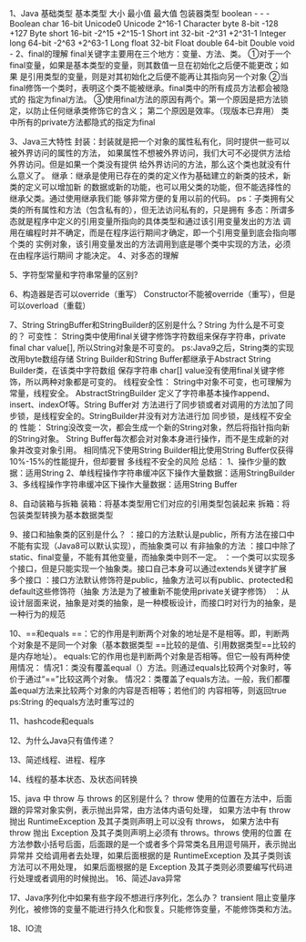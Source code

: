 1、Java 基础类型
基本类型    大小      最小值     最大值     包装器类型
boolean     -           -         -         Boolean
char        16-bit   Unicode0   Unicode 2^16-1  Character
byte        8-bit       -128    +127        Byte
short       16-bit      -2^15   +2^15-1     Short
int         32-bit      -2^31   +2^31-1     Integer
long        64-bit      -2^63   +2^63-1     Long
float       32-bit                          Float
double      64-bit                          Double
void        -
2、final的理解
final关键字主要用在三个地方：变量、方法、类。
①对于一个final变量，如果是基本类型的变量，则其数值一旦在初始化之后便不能更改；如果
是引用类型的变量，则是对其初始化之后便不能再让其指向另一个对象
②当final修饰一个类时，表明这个类不能被继承。final类中的所有成员方法都会被隐式的
指定为final方法。
③使用final方法的原因有两个。第一个原因是把方法锁定，以防止任何继承类修饰它的含义；
第二个原因是效率。（现版本已弃用）
类中所有的private方法都隐式的指定为final

3、Java三大特性
封装：封装就是把一个对象的属性私有化，同时提供一些可以被外界访问的属性的方法，
如果属性不想被外界访问，我们大可不必提供方法给外界访问。但是如果一个类没有提供
给外界访问的方法，那么这个类也就没有什么意义了。
继承：继承是使用已存在的类的定义作为基础建立的新类的技术，新类的定义可以增加新
的数据或新的功能，也可以用父类的功能，但不能选择性的继承父类。通过使用继承我们能
够非常方便的复用以前的代码。
ps：子类拥有父类的所有属性和方法（包含私有的），但无法访问私有的，只是拥有
多态：所谓多态就是程序中定义的引用变量所指向的具体类型和通过该引用变量发出的方法
调用在编程时并不确定，而是在程序运行期间才确定，即一个引用变量到底会指向哪个类的
实例对象，该引用变量发出的方法调用到底是哪个类中实现的方法，必须在由程序运行期间
才能决定。
4、对多态的理解

5、字符型常量和字符串常量的区别?

6、构造器是否可以override（重写）
Constructor不能被override（重写），但是可以overload（重载）

7、String StringBuffer和StringBuilder的区别是什么？String 为什么是不可变的？
可变性：
String类中使用final关键字修饰字符数组来保存字符串，private final char value[],
所以String对象是不可变的。
ps:Java9之后，String类的实现改用byte数组存储
String Builder和String Buffer都继承于Abstract String Builder类，在该类中字符数组
保存字符串 char[] value没有使用final关键字修饰，所以两种对象都是可变的。
线程安全性：
String中对象不可变，也可理解为常量，线程安全。
AbstractStringBuilder 定义了字符串基本操作append、insert、indexOf等。String Buffer对
方法进行了同步锁或者对调用的方法加了同步锁，是线程安全的。StringBuilder并没有对方法进行加
同步锁，是线程不安全的
性能：
String没改变一次，都会生成一个新的String对象，然后将指针指向新的String对象。
String Buffer每次都会对对象本身进行操作，而不是生成新的对象并改变对象引用。
相同情况下使用String Builder相比使用String Buffer仅获得10%-15%的性能提升，但却要冒
多线程不安全的风险
总结：
1、操作少量的数据：适用String
2、单线程操作字符串缓冲区下操作大量数据：适用StringBuilder
3、多线程操作字符串缓冲区下操作大量数据：适用String Buffer

8、自动装箱与拆箱
装箱：将基本类型用它们对应的引用类型包装起来
拆箱：将包装类型转换为基本数据类型

9、接口和抽象类的区别是什么？
：接口的方法默认是public，所有方法在接口中不能有实现（Java8可以默认实现），而抽象类可以
有非抽象的方法
：接口中除了static、final变量，不能有其他变量，而抽象类中则不一定。
：一个类可以实现多个接口，但是只能实现一个抽象类。接口自己本身可以通过extends关键字扩展
多个接口
：接口方法默认修饰符是public，抽象方法可以有public、protected和default这些修饰符（抽象
方法是为了被重新不能使用private关键字修饰）
：从设计层面来说，抽象是对类的抽象，是一种模板设计，而接口时对行为的抽象，是一种行为的规范

10、==和equals
==：它的作用是判断两个对象的地址是不是相等。即，判断两个对象是不是同一个对象（基本数据类型
==比较的是值、引用数据类型==比较的是内存地址）。
equals:它的作用也是判断两个对象是否相等。但它一般有两种使用情况：
情况1：类没有覆盖equal（）方法。则通过equals比较两个对象时，等价于通过“==”比较这两个对象。
情况2：类覆盖了equals方法。一般，我们都覆盖equal方法来比较两个对象的内容是否相等；若他们的
内容相等，则返回true
ps:String 的equals方法时重写过的

11、hashcode和equals

12、为什么Java只有值传递？

13、简述线程、进程、程序

14、线程的基本状态、及状态间转换

15、java 中 throw 与 throws 的区别是什么？
   throw 使用的位置在方法中，后面跟的异常对象实例，表示抛出异常，由方法体内语句处理，
   如果方法中有 throw 抛出 RuntimeException 及其子类则声明上可以没有 throws，
   如果方法中有 throw 抛出 Exception 及其子类则声明上必须有 throws。throws 使用的位置
   在方法参数小括号后面，后面跟的是一个或者多个异常类名且用逗号隔开，表示抛出异常并
   交给调用者去处理，如果后面根据的是 RuntimeException 及其子类则该方法可以不用处理，
   如果后面根据的是 Exception 及其子类则必须要编写代码进行处理或者调用的时候抛出。
16、简述Java异常

17、Java序列化中如果有些字段不想进行序列化，怎么办？
transient 阻止变量序列化，被修饰的变量不能进行持久化和恢复。只能修饰变量，不能修饰类和方法。

18、IO流